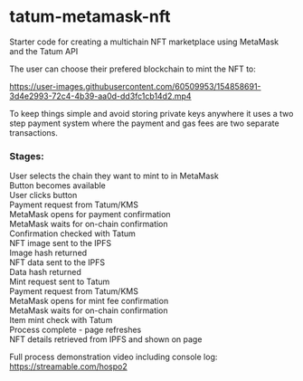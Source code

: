 # tatum-metamask-nft
Starter code for creating a multichain NFT marketplace using MetaMask and the Tatum API

The user can choose their prefered blockchain to mint the NFT to:

https://user-images.githubusercontent.com/60509953/154858691-3d4e2993-72c4-4b39-aa0d-dd3fc1cb14d2.mp4


To keep things simple and avoid storing private keys anywhere it uses a two step payment system where the payment and gas fees are two separate transactions.

### Stages:
User selects the chain they want to mint to in MetaMask  
Button becomes available  
User clicks button  
Payment request from Tatum/KMS  
MetaMask opens for payment confirmation  
MetaMask waits for on-chain confirmation  
Confirmation checked with Tatum  
NFT image sent to the IPFS  
Image hash returned  
NFT data sent to the IPFS  
Data hash returned  
Mint request sent to Tatum  
Payment request from Tatum/KMS  
MetaMask opens for mint fee confirmation  
MetaMask waits for on-chain confirmation  
Item mint check with Tatum  
Process complete - page refreshes  
NFT details retrieved from IPFS and shown on page  


Full process demonstration video including console log: https://streamable.com/hospo2 
